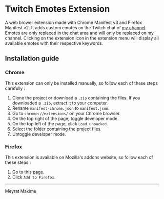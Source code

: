 # Twitch Emotes Extension

A web brower extension made with Chrome Manifest v3 and Firefox Manifest v2. It adds custom emotes on the Twitch chat of [my channel](https://www.twitch.tv/aruten_). Emotes are only replaced in the chat area and will only be replaced on my channel. Clicking on the extension icon in the extension menu will display all available emotes with their respective keywords. 

## Installation guide

### Chrome

This extension can only be installed manually, so follow each of these steps carefully :
1. Clone the project or download a `.zip` containing the files. If you downloaded a `.zip`, extract it to your computer.
2. Rename `manifest-chrome.json` to `manifest.json`. 
3. Go to `chrome://extensions/` on your Chrome browser.
4. On the top right of the page, toggle developer mode. 
5. On the top left of the page, click `Load unpacked`.
6. Select the folder containing the project files.
7. Untoggle developer mode.

### Firefox

This extension is available on Mozilla's addons website, so follow each of these steps :
1. Go to this [page](https://addons.mozilla.org/en/firefox/addon/twitch-emotes-extension/).
2. Click `Add to Firefox`.

---

Meyrat Maxime